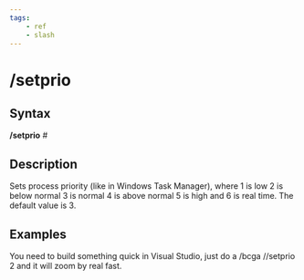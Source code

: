 ```yaml
---
tags:
    - ref
    - slash
---
```

# /setprio

## Syntax

**/setprio** \#

## Description

Sets process priority (like in Windows Task Manager), where 1 is low 2 is below normal 3 is normal 4 is above normal 5 is high and 6 is real time. The default value is 3.

## Examples

You need to build something quick in Visual Studio, just do a /bcga //setprio 2 and it will zoom by real fast.
